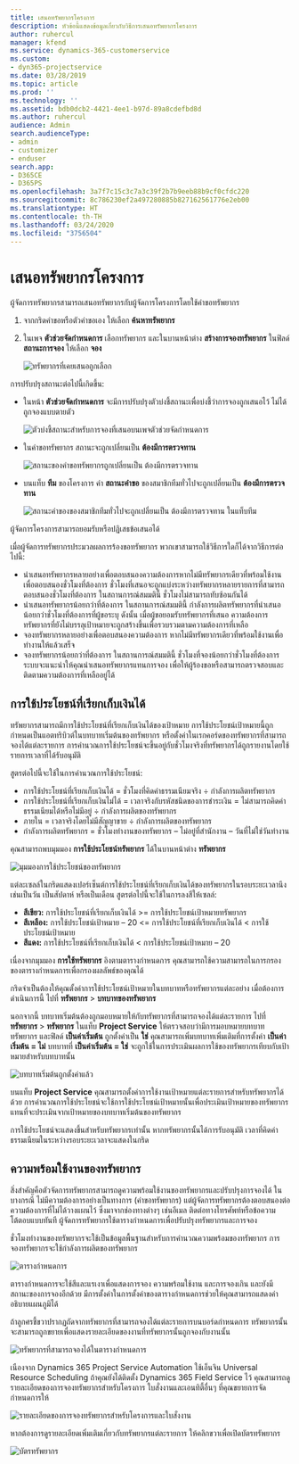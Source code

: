 ```yaml
---
title: เสนอทรัพยากรโครงการ
description: หัวข้อนี้แสดงข้อมูลเกี่ยวกับวิธีการเสนอทรัพยากรโครงการ
author: ruhercul
manager: kfend
ms.service: dynamics-365-customerservice
ms.custom:
- dyn365-projectservice
ms.date: 03/28/2019
ms.topic: article
ms.prod: ''
ms.technology: ''
ms.assetid: bdb0dcb2-4421-4ee1-b97d-89a8cdefbd8d
ms.author: ruhercul
audience: Admin
search.audienceType:
- admin
- customizer
- enduser
search.app:
- D365CE
- D365PS
ms.openlocfilehash: 3a7f7c15c3c7a3c39f2b7b9eeb88b9cf0cfdc220
ms.sourcegitcommit: 8c786230ef2a497280885b827162561776e2eb00
ms.translationtype: HT
ms.contentlocale: th-TH
ms.lasthandoff: 03/24/2020
ms.locfileid: "3756504"
---
```

# <a name="propose-project-resources"></a>เสนอทรัพยากรโครงการ

ผู้จัดการทรัพยากรสามารถเสนอทรัพยากรกับผู้จัดการโครงการโดยใช้คำขอทรัพยากร

1. จากกริดคำขอหรือตัวคำขอเอง ให้เลือก **ค้นหาทรัพยากร**
2. ในเพจ **ตัวช่วยจัดกำหนดการ** เลือกทรัพยากร และในบานหน้าต่าง **สร้างการจองทรัพยากร** ในฟิลด์ **สถานะการจอง** ให้เลือก **จอง**

    ![ทรัพยากรที่เคยเสนอถูกเลือก](media/Resource-Management-image62.png)

การปรับปรุงสถานะต่อไปนี้เกิดขึ้น:

- ในหน้า **ตัวช่วยจัดกำหนดการ** จะมีการปรับปรุงตัวบ่งชี้สถานะเพื่อบ่งชี้ว่าการจองถูกเสนอไว้ ไม่ได้ถูกจองแบบตายตัว

    ![ตัวบ่งชี้สถานะสำหรับการจองที่เสนอบนเพจตัวช่วยจัดกำหนดการ](media/Resource-Management-image63.png)

- ในคำขอทรัพยากร สถานะจะถูกเปลี่ยนเป็น **ต้องมีการตรวจทาน**

    ![สถานะของคำขอทรัพยากรถูกเปลี่ยนเป็น ต้องมีการตรวจทาน](media/Resource-Management-image64.png)

- บนแท็บ **ทีม** ของโครงการ ค่า **สถานะคำขอ** ของสมาชิกทีมทั่วไปจะถูกเปลี่ยนเป็น **ต้องมีการตรวจทาน**

    ![สถานะคำของของสมาชิกทีมทั่วไปจะถูกเปลี่ยนเป็น ต้องมีการตรวจทาน ในแท็บทีม](media/Resource-Management-image48.png)

ผู้จัดการโครงการสามารถยอมรับหรือปฏิเสธข้อเสนอได้

เมื่อผู้จัดการทรัพยากรประมวลผลการร้องขอทรัพยากร พวกเขาสามารถใช้วิธีการใดก็ได้จากวิธีการต่อไปนี้:

- นำเสนอทรัพยากรหลายอย่างเพื่อตอบสนองความต้องการหากไม่มีทรัพยากรเดียวที่พร้อมใช้งานเพื่อตอบสนองชั่วโมงที่ต้องการ ชั่วโมงที่เสนอจะถูกแบ่งระหว่างทรัพยากรหลายรายการที่สามารถตอบสนองชั่วโมงที่ต้องการ ในสถานการณ์สมมตินี้ ชั่วโมงไม่สามารถทับซ้อนกันได้
- นำเสนอทรัพยากรน้อยกว่าที่ต้องการ ในสถานการณ์สมมตินี้ กำลังการผลิตทรัพยากรที่นำเสนอน้อยกว่าชั่วโมงที่ต้องการที่ผู้ขอระบุ ดังนั้น เมื่อผู้ขอยอมรับทรัพยากรที่เสนอ ความต้องการทรัพยากรที่ยังไม่บรรลุเป้าหมายจะถูกสร้างขึ้นเพื่อรวบรวมตามความต้องการที่เหลือ
- จองทรัพยากรหลายอย่างเพื่อตอบสนองความต้องการ หากไม่มีทรัพยากรเดียวที่พร้อมใช้งานเพื่อทำงานให้แล้วเสร็จ
- จองทรัพยากรน้อยกว่าที่ต้องการ ในสถานการณ์สมมตินี้ ชั่วโมงที่จองน้อยกว่าชั่วโมงที่ต้องการ ระบบจะแนะนำให้คุณนำเสนอทรัพยากรแทนการจอง เพื่อให้ผู้ร้องขอหรือสามารถตรวจสอบและติดตามความต้องการที่เหลืออยู่ได้

## <a name="billable-utilization"></a>การใช้ประโยชน์ที่เรียกเก็บเงินได้

ทรัพยากรสามารถมีการใช้ประโยชน์ที่เรียกเก็บเงินได้ของเป้าหมาย การใช้ประโยชน์เป้าหมายนี้ถูกกำหนดเป็นแอตทริบิวต์ในบทบาทเริ่มต้นของทรัพยากร หรือตั้งค่าในเรกคอร์ดของทรัพยากรที่สามารถจองได้แต่ละรายการ การคำนวณการใช้ประโยชน์จะขึ้นอยู่กับชั่วโมงจริงที่ทรัพยากรได้ถูกรายงานโดยใช้รายการเวลาที่ได้รับอนุมัติ

สูตรต่อไปนี้จะใช้ในการคำนวณการใช้ประโยชน์:

- การใช้ประโยชน์ที่เรียกเก็บเงินได้ = ชั่วโมงที่คิดค่าธรรมเนียมจริง ÷ กำลังการผลิตทรัพยากร
- การใช้ประโยชน์ที่เรียกเก็บเงินไม่ได้ = เวลาจริงกับรหัสชนิดของการชำระเงิน = ไม่สามารถคิดค่าธรรมเนียมได้หรือไม่มีอยู่ ÷ กำลังการผลิตของทรัพยากร
- ภายใน = เวลาจริงโดยไม่มีสัญญาขาย ÷ กำลังการผลิตของทรัพยากร
- กำลังการผลิตทรัพยากร = ชั่วโมงทำงานของทรัพยากร – ไม่อยู่ที่สำนักงาน – วันที่ไม่ใช่วันทำงาน

คุณสามารถพบมุมมอง **การใช้ประโยชน์ทรัพยากร** ได้ในบานหน้าต่าง **ทรัพยากร**

![มุมมองการใช้ประโยชน์ของทรัพยากร](media/Resource-Management-image65.png)

แต่ละเซลล์ในกริดแสดงเปอร์เซ็นต์การใช้ประโยชน์ที่เรียกเก็บเงินได้ของทรัพยากรในรอบระยะเวลานึง เช่นเป็นวัน เป็นสัปดาห์ หรือเป็นเดือน สูตรต่อไปนี้จะใช้ในการลงสีให้เซลล์:

- **สีเขียว:** การใช้ประโยชน์ที่เรียกเก็บเงินได้ \>= การใช้ประโยชน์เป้าหมายทรัพยากร
- **สีเหลือง:** การใช้ประโยชน์เป้าหมาย – 20 \<= การใช้ประโยชน์ที่เรียกเก็บเงินได้ \< การใช้ประโยชน์เป้าหมาย
- **สีแดง:** การใช้ประโยชน์ที่เรียกเก็บเงินได้ \< การใช้ประโยชน์เป้าหมาย – 20

เนื่องจากมุมมอง **การใช้ทรัพยากร** อิงตามตารางกำหนดการ คุณสามารถใช้ความสามารถในการกรองของตารางกำหนดการเพื่อกรองผลลัพธ์ของคุณได้

กริดจำเป็นต้องให้คุณตั้งค่าการใช้ประโยชน์เป้าหมายในบทบาทหรือทรัพยากรแต่ละอย่าง เมื่อต้องการดำเนินการนี้ ไปที่ **ทรัพยากร** \> **บทบาทของทรัพยากร**

นอกจากนี้ บทบาทเริ่มต้นต้องถูกมอบหมายให้กับทรัพยากรที่สามารถจองได้แต่ละรายการ ไปที่ **ทรัพยากร** \> **ทรัพยากร** ในแท็บ **Project Service** ให้ตรวจสอบว่ามีการมอบหมายบทบาททรัพยากร และฟิลด์ **เป็นค่าเริ่มต้น** ถูกตั้งค่าเป็น **ใช่** คุณสามารถเพิ่มบทบาทเพิ่มเติมที่การตั้งค่า **เป็นค่าเริ่มต้น = ไม่** บทบาทที่ **เป็นค่าเริ่มต้น = ใช่** จะถูกใช้ในการประเมินผลการใช้ของทรัพยากรเทียบกับเป้าหมายสำหรับบทบาทนั้น

![บทบาทเริ่มต้นถูกตั้งค่าแล้ว](media/Resource-Management-image67.png)

บนแท็บ **Project Service** คุณสามารถตั้งค่าการใช้งานเป้าหมายแต่ละรายการสำหรับทรัพยากรได้ด้วย การคำนวณการใช้ประโยชน์จะใช้การใช้ประโยชน์เป้าหมายนั้นเพื่อประเมินเป้าหมายของทรัพยากรแทนที่จะประเมินจากเป้าหมายของบทบาทเริ่มต้นของทรัพยากร

การใช้ประโยชน์จะแสดงขึ้นสำหรับทรัพยากรเท่านั้น หากทรัพยากรนั้นได้การรับอนุมัติ เวลาที่คิดค่าธรรมเนียมในระหว่างรอบระยะเวลาจะแสดงในกริด

## <a name="resource-availability"></a>ความพร้อมใช้งานของทรัพยากร

สิ่งสำคัญคือตัวจัดการทรัพยากรสามารถดูความพร้อมใช้งานของทรัพยากรและปรับปรุงการจองได้ ในบางกรณี ไม่มีความต้องการอย่างเป็นทางการ (คำขอทรัพยากร) แต่ผู้จัดการทรัพยากรต้องตอบสนองต่อความต้องการที่ไม่ได้วางแผนไว้ ซึ่งมาจากช่องทางต่างๆ เช่นอีเมล ติดต่อทางโทรศัพท์หรือข้อความโต้ตอบแบบทันที ผู้จัดการทรัพยากรใช้ตารางกำหนดการเพื่อปรับปรุงทรัพยากรและการจอง

ชั่วโมงทำงานของทรัพยากรจะใช้เป็นข้อมูลพื้นฐานสำหรับการคำนวณความพร้อมของทรัพยากร การจองทรัพยากรจะใช้กำลังการผลิตของทรัพยากร

![ตารางกำหนดการ](media/Resource-Management-image68.png)

ตารางกำหนดการจะใช้สีและแรเงาเพื่อแสดงการจอง ความพร้อมใช้งาน และการจองเกิน และยังมีสถานะของการจองอีกด้วย มีการตั้งค่าในการตั้งค่าของตารางกำหนดการช่วยให้คุณสามารถแสดงคำอธิบายแผนภูมิได้

ถ้าลูกศรชี้ขวาปรากฏถัดจากทรัพยากรที่สามารถจองได้แต่ละรายการบนบอร์ดกำหนดการ ทรัพยากรนั้นจะสามารถถูกขยายเพื่อแสดงรายละเอียดของงานที่ทรัพยากรนั้นถูกจองกับงานนั้น

![ทรัพยากรที่สามารถจองได้ในตารางกำหนดการ](media/Resource-Management-image69.png)

เนืองจาก Dynamics 365 Project Service Automation ใช้เอ็นจิน Universal Resource Scheduling ถ้าคุณยังได้ติดตั้ง Dynamics 365 Field Service ไว้ คุณสามารถดูรายละเอียดของการจองทรัพยากรสำหรับโครงการ ใบสั่งงานและเอนทิตี้อื่นๆ ที่คุณขยายการจัดกำหนดการให้

![รายละเอียดของการจองทรัพยากรสำหรับโครงการและใบสั่งงาน](media/Resource-Management-image70.png)

หากต้องการดูรายละเอียดเพิ่มเติมเกี่ยวกับทรัพยากรแต่ละรายการ ให้คลิกขวาเพื่อเปิดบัตรทรัพยากร

![บัตรทรัพยากร](media/Resource-Management-image71.png)

